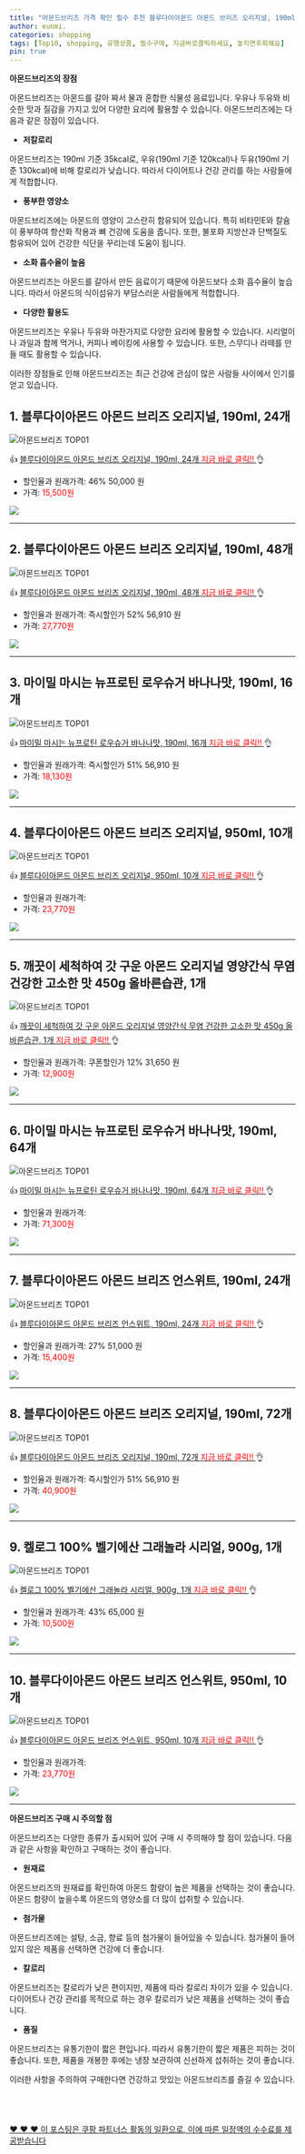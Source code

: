 ```yaml
---
title: "아몬드브리즈 가격 확인 필수 추천 블루다이아몬드 아몬드 브리즈 오리지널, 190ml, 24개 비교 장점 구매가이드"
author: eunmi.
categories: shopping
tags: [Top10, shopping, 유행상품, 필수구매, 지금바로클릭하세요, 놓치면후회해요]
pin: true
---
```

**아몬드브리즈의 장점**

아몬드브리즈는 아몬드를 갈아 짜서 물과 혼합한 식물성 음료입니다. 우유나 두유와 비슷한 맛과 질감을 가지고 있어 다양한 요리에 활용할 수 있습니다. 아몬드브리즈에는 다음과 같은 장점이 있습니다.

* **저칼로리**

아몬드브리즈는 190ml 기준 35kcal로, 우유(190ml 기준 120kcal)나 두유(190ml 기준 130kcal)에 비해 칼로리가 낮습니다. 따라서 다이어트나 건강 관리를 하는 사람들에게 적합합니다.

* **풍부한 영양소**

아몬드브리즈에는 아몬드의 영양이 고스란히 함유되어 있습니다. 특히 비타민E와 칼슘이 풍부하여 항산화 작용과 뼈 건강에 도움을 줍니다. 또한, 불포화 지방산과 단백질도 함유되어 있어 건강한 식단을 꾸리는데 도움이 됩니다.

* **소화 흡수율이 높음**

아몬드브리즈는 아몬드를 갈아서 만든 음료이기 때문에 아몬드보다 소화 흡수율이 높습니다. 따라서 아몬드의 식이섬유가 부담스러운 사람들에게 적합합니다.

* **다양한 활용도**

아몬드브리즈는 우유나 두유와 마찬가지로 다양한 요리에 활용할 수 있습니다. 시리얼이나 과일과 함께 먹거나, 커피나 베이킹에 사용할 수 있습니다. 또한, 스무디나 라떼를 만들 때도 활용할 수 있습니다.

이러한 장점들로 인해 아몬드브리즈는 최근 건강에 관심이 많은 사람들 사이에서 인기를 얻고 있습니다.

   

## 1. 블루다이아몬드 아몬드 브리즈 오리지널, 190ml, 24개

![아몬드브리즈 TOP01](https://thumbnail10.coupangcdn.com/thumbnails/remote/230x230ex/image/retail/images/4344077100580917-66ac523b-d560-4fc8-a447-36a484ba08ff.jpg)


👍 [블루다이아몬드 아몬드 브리즈 오리지널, 190ml, 24개 <font color=red> 지금 바로 클릭!! </font> ](https://link.coupang.com/re/AFFSDP?lptag=AF3617701&subid=GithubCoopas&pageKey=7425965787&traceid=V0-153&itemId=15613010702&vendorItemId=3006697063) 👌 


- 할인율과 원래가격: 46%  50,000   원
- 가격: <span style='color:red'>15,500원</span>

[![](/discount_price.png)](https://link.coupang.com/re/AFFSDP?lptag=AF3617701&subid=GithubCoopas&pageKey=7425965787&traceid=V0-153&itemId=15613010702&vendorItemId=3006697063)

---


   

## 2. 블루다이아몬드 아몬드 브리즈 오리지널, 190ml, 48개

![아몬드브리즈 TOP01](https://thumbnail7.coupangcdn.com/thumbnails/remote/230x230ex/image/retail/images/502053643524605-11a986bb-fabb-44f0-b1b9-b237c26d829e.jpg)


👍 [블루다이아몬드 아몬드 브리즈 오리지널, 190ml, 48개 <font color=red> 지금 바로 클릭!! </font> ](https://link.coupang.com/re/AFFSDP?lptag=AF3617701&subid=GithubCoopas&pageKey=7425965787&traceid=V0-153&itemId=12854980190&vendorItemId=84639387566) 👌 


- 할인율과 원래가격: 즉시할인가 52%  56,910   원
- 가격: <span style='color:red'>27,770원</span>

[![](/discount_price.png)](https://link.coupang.com/re/AFFSDP?lptag=AF3617701&subid=GithubCoopas&pageKey=7425965787&traceid=V0-153&itemId=12854980190&vendorItemId=84639387566)

---


   

## 3. 마이밀 마시는 뉴프로틴 로우슈거 바나나맛, 190ml, 16개

![아몬드브리즈 TOP01](https://thumbnail9.coupangcdn.com/thumbnails/remote/230x230ex/image/retail/images/7894756968634811-0fd31384-ca8c-4c07-8896-1269f50e10be.png)


👍 [마이밀 마시는 뉴프로틴 로우슈거 바나나맛, 190ml, 16개 <font color=red> 지금 바로 클릭!! </font> ](https://link.coupang.com/re/AFFSDP?lptag=AF3617701&subid=GithubCoopas&pageKey=6711722874&traceid=V0-153&itemId=19685158698&vendorItemId=73777308659) 👌 


- 할인율과 원래가격: 즉시할인가 51%  56,910   원
- 가격: <span style='color:red'>18,130원</span>

[![](/discount_price.png)](https://link.coupang.com/re/AFFSDP?lptag=AF3617701&subid=GithubCoopas&pageKey=6711722874&traceid=V0-153&itemId=19685158698&vendorItemId=73777308659)

---


   

## 4. 블루다이아몬드 아몬드 브리즈 오리지널, 950ml, 10개

![아몬드브리즈 TOP01](https://thumbnail6.coupangcdn.com/thumbnails/remote/230x230ex/image/retail/images/3565494430841380-033df3a8-9150-4805-92eb-10b0615d3241.jpg)


👍 [블루다이아몬드 아몬드 브리즈 오리지널, 950ml, 10개 <font color=red> 지금 바로 클릭!! </font> ](https://link.coupang.com/re/AFFSDP?lptag=AF3617701&subid=GithubCoopas&pageKey=7425965787&traceid=V0-153&itemId=4394968&vendorItemId=3006266833) 👌 


- 할인율과 원래가격: 
- 가격: <span style='color:red'>23,770원</span>

[![](/discount_price.png)](https://link.coupang.com/re/AFFSDP?lptag=AF3617701&subid=GithubCoopas&pageKey=7425965787&traceid=V0-153&itemId=4394968&vendorItemId=3006266833)

---


   

## 5. 깨끗이 세척하여 갓 구운 아몬드 오리지널 영양간식 무염 건강한 고소한 맛 450g 올바른습관, 1개

![아몬드브리즈 TOP01](https://thumbnail6.coupangcdn.com/thumbnails/remote/230x230ex/image/vendor_inventory/d156/d4d9f1900da456344da0c281287f237081bb08c3bd3b5cbe599c716f2cc4.jpg)


👍 [깨끗이 세척하여 갓 구운 아몬드 오리지널 영양간식 무염 건강한 고소한 맛 450g 올바른습관, 1개 <font color=red> 지금 바로 클릭!! </font> ](https://link.coupang.com/re/AFFSDP?lptag=AF3617701&subid=GithubCoopas&pageKey=2040956066&traceid=V0-153&itemId=3469705486&vendorItemId=71465615544) 👌 


- 할인율과 원래가격: 쿠폰할인가 12%  31,650   원
- 가격: <span style='color:red'>12,900원</span>

[![](/discount_price.png)](https://link.coupang.com/re/AFFSDP?lptag=AF3617701&subid=GithubCoopas&pageKey=2040956066&traceid=V0-153&itemId=3469705486&vendorItemId=71465615544)

---


   

## 6. 마이밀 마시는 뉴프로틴 로우슈거 바나나맛, 190ml, 64개

![아몬드브리즈 TOP01](https://thumbnail6.coupangcdn.com/thumbnails/remote/230x230ex/image/retail/images/8931129384698914-7bdbd4bd-4cd8-442f-858f-50c94d4b810b.jpg)


👍 [마이밀 마시는 뉴프로틴 로우슈거 바나나맛, 190ml, 64개 <font color=red> 지금 바로 클릭!! </font> ](https://link.coupang.com/re/AFFSDP?lptag=AF3617701&subid=GithubCoopas&pageKey=6711722874&traceid=V0-153&itemId=15583012123&vendorItemId=74769558040) 👌 


- 할인율과 원래가격: 
- 가격: <span style='color:red'>71,300원</span>

[![](/discount_price.png)](https://link.coupang.com/re/AFFSDP?lptag=AF3617701&subid=GithubCoopas&pageKey=6711722874&traceid=V0-153&itemId=15583012123&vendorItemId=74769558040)

---


   

## 7. 블루다이아몬드 아몬드 브리즈 언스위트, 190ml, 24개

![아몬드브리즈 TOP01](https://thumbnail6.coupangcdn.com/thumbnails/remote/230x230ex/image/retail/images/5460583674514438-56256dcf-3b70-48cf-b735-2cca9e60e3d9.jpg)


👍 [블루다이아몬드 아몬드 브리즈 언스위트, 190ml, 24개 <font color=red> 지금 바로 클릭!! </font> ](https://link.coupang.com/re/AFFSDP?lptag=AF3617701&subid=GithubCoopas&pageKey=329389373&traceid=V0-153&itemId=15581584012&vendorItemId=3006697064) 👌 


- 할인율과 원래가격: 27%  51,000   원
- 가격: <span style='color:red'>15,400원</span>

[![](/discount_price.png)](https://link.coupang.com/re/AFFSDP?lptag=AF3617701&subid=GithubCoopas&pageKey=329389373&traceid=V0-153&itemId=15581584012&vendorItemId=3006697064)

---


   

## 8. 블루다이아몬드 아몬드 브리즈 오리지널, 190ml, 72개

![아몬드브리즈 TOP01](https://thumbnail10.coupangcdn.com/thumbnails/remote/230x230ex/image/retail/images/2490742326220416-fe653747-353e-456b-9cfe-05bdfb62ce2f.jpg)


👍 [블루다이아몬드 아몬드 브리즈 오리지널, 190ml, 72개 <font color=red> 지금 바로 클릭!! </font> ](https://link.coupang.com/re/AFFSDP?lptag=AF3617701&subid=GithubCoopas&pageKey=7425965787&traceid=V0-153&itemId=17469494829&vendorItemId=84993760091) 👌 


- 할인율과 원래가격: 즉시할인가 51%  56,910   원
- 가격: <span style='color:red'>40,900원</span>

[![](/discount_price.png)](https://link.coupang.com/re/AFFSDP?lptag=AF3617701&subid=GithubCoopas&pageKey=7425965787&traceid=V0-153&itemId=17469494829&vendorItemId=84993760091)

---


   

## 9. 켈로그 100% 벨기에산 그래놀라 시리얼, 900g, 1개

![아몬드브리즈 TOP01](https://thumbnail10.coupangcdn.com/thumbnails/remote/230x230ex/image/retail/images/2023/06/07/15/5/5ae439a9-aaee-4e70-a01a-17383628065f.jpg)


👍 [켈로그 100% 벨기에산 그래놀라 시리얼, 900g, 1개 <font color=red> 지금 바로 클릭!! </font> ](https://link.coupang.com/re/AFFSDP?lptag=AF3617701&subid=GithubCoopas&pageKey=7385420674&traceid=V0-153&itemId=19082796990&vendorItemId=86205103055) 👌 


- 할인율과 원래가격: 43%  65,000   원
- 가격: <span style='color:red'>10,500원</span>

[![](/discount_price.png)](https://link.coupang.com/re/AFFSDP?lptag=AF3617701&subid=GithubCoopas&pageKey=7385420674&traceid=V0-153&itemId=19082796990&vendorItemId=86205103055)

---


   

## 10. 블루다이아몬드 아몬드 브리즈 언스위트, 950ml, 10개

![아몬드브리즈 TOP01](https://thumbnail10.coupangcdn.com/thumbnails/remote/230x230ex/image/retail/images/3565494108668683-5c696bdd-7b6d-472b-9bca-b2e42bc6ff01.jpg)


👍 [블루다이아몬드 아몬드 브리즈 언스위트, 950ml, 10개 <font color=red> 지금 바로 클릭!! </font> ](https://link.coupang.com/re/AFFSDP?lptag=AF3617701&subid=GithubCoopas&pageKey=329389373&traceid=V0-153&itemId=19207012829&vendorItemId=3006266834) 👌 


- 할인율과 원래가격: 
- 가격: <span style='color:red'>23,770원</span>

[![](/discount_price.png)](https://link.coupang.com/re/AFFSDP?lptag=AF3617701&subid=GithubCoopas&pageKey=329389373&traceid=V0-153&itemId=19207012829&vendorItemId=3006266834)

---
**아몬드브리즈 구매 시 주의할 점**

아몬드브리즈는 다양한 종류가 출시되어 있어 구매 시 주의해야 할 점이 있습니다. 다음과 같은 사항을 확인하고 구매하는 것이 좋습니다.

* **원재료**

아몬드브리즈의 원재료를 확인하여 아몬드 함량이 높은 제품을 선택하는 것이 좋습니다. 아몬드 함량이 높을수록 아몬드의 영양소를 더 많이 섭취할 수 있습니다.

* **첨가물**

아몬드브리즈에는 설탕, 소금, 향료 등의 첨가물이 들어있을 수 있습니다. 첨가물이 들어있지 않은 제품을 선택하면 건강에 더 좋습니다.

* **칼로리**

아몬드브리즈는 칼로리가 낮은 편이지만, 제품에 따라 칼로리 차이가 있을 수 있습니다. 다이어트나 건강 관리를 목적으로 하는 경우 칼로리가 낮은 제품을 선택하는 것이 좋습니다.

* **품질**

아몬드브리즈는 유통기한이 짧은 편입니다. 따라서 유통기한이 짧은 제품은 피하는 것이 좋습니다. 또한, 제품을 개봉한 후에는 냉장 보관하여 신선하게 섭취하는 것이 좋습니다.

이러한 사항을 주의하여 구매한다면 건강하고 맛있는 아몬드브리즈를 즐길 수 있습니다.<br><br><br><br><br> [ ❤ ❤ ❤ 이 포스팅은 쿠팡 파트너스 활동의 일환으로, 이에 따른 일정액의 수수료를 제공받습니다](https://link.coupang.com/a/bcEFyh)